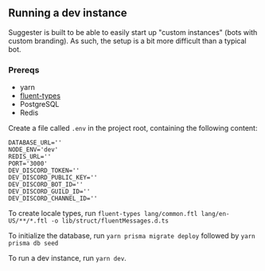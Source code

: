## Running a dev instance

Suggester is built to be able to easily start up "custom instances" (bots with custom branding). As such, the setup is a bit more difficult than a typical bot.

### Prereqs

- yarn
- [fluent-types](https://github.com/Benricheson101/fluent-types)
- PostgreSQL
- Redis

Create a file called `.env` in the project root, containing the following content:

```
DATABASE_URL=''
NODE_ENV='dev'
REDIS_URL=''
PORT='3000'
DEV_DISCORD_TOKEN=''
DEV_DISCORD_PUBLIC_KEY=''
DEV_DISCORD_BOT_ID=''
DEV_DISCORD_GUILD_ID=''
DEV_DISCORD_CHANNEL_ID=''
```

To create locale types, run `fluent-types lang/common.ftl lang/en-US/**/*.ftl -o lib/struct/fluentMessages.d.ts`

To initialize the database, run `yarn prisma migrate deploy` followed by `yarn prisma db seed`

To run a dev instance, run `yarn dev`.
